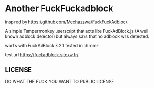 # Another FuckFuckadblock
 
 inspired by https://github.com/Mechazawa/FuckFuckAdblock
 
A simple Tampermonkey userscript that acts like FuckAdBlock.js (A well known adblock detector) but always says that no adblock was detected.

works with  FuckAdBlock 3.2.1
tested in chrome  

test url https://fuckadblock.sitexw.fr/

## LICENSE
DO WHAT THE FUCK YOU WANT TO PUBLIC LICENSE 

